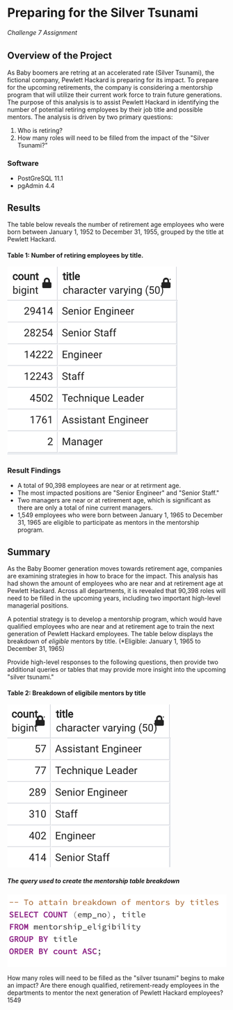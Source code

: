 # Preparing for the Silver Tsunami
###### Challenge 7 Assignment

## Overview of the Project
As Baby boomers are retring at an accelerated rate (Silver Tsunami), the fictional company, Pewlett Hackard is preparing for its impact. To prepare for the upcoming retirements, the company is considering a mentorship program that will utilize their current work force to train future generations. The purpose of this analysis is to assist Pewlett Hackard in identifying the number of potential retiring employees by their job title and possible mentors. The analysis is driven by two primary questions: 
1) Who is retiring?
2) How many roles will need to be filled from the impact of the "Silver Tsunami?" 

### Software 
- PostGreSQL 11.1
- pgAdmin 4.4

## Results
The table below reveals the number of retirement age employees who were born between January 1, 1952 to December 31, 1955, grouped by the title at Pewlett Hackard.

#### Table 1: Number of retiring employees by title.
![Fig1](https://github.com/retroxsky06/Pewlett-Hackard-Analysis/blob/main/Images/Mentor_title_breakdown.png)

### Result Findings
- A total of 90,398 employees are near or at retirment age.
- The most impacted positions are "Senior Engineer" and "Senior Staff."
- Two managers are near or at retirement age, which is significant as there are only a total of nine current managers.
- 1,549 employees who were born between January 1, 1965 to December 31, 1965 are eligible to participate as mentors in the mentorship program. 


## Summary
As the Baby Boomer generation moves towards retirement age, companies are examining strategies in how to brace for the impact.  This analysis has had shown the amount of employees who are near and at retirement age at Pewlett Hackard.  Across all departments, it is revealed that 90,398 roles will need to be filled in the upcoming years, including two important high-level managerial positions.

A potential strategy is to develop a mentorship program, which would have qualified employees who are near and at retirement age to train the next generation of Pewlett Hackard employees.  The table below displays the breakdown of *eligible* mentors by title.  (*Eligible:  January 1, 1965 to December 31, 1965) 

Provide high-level responses to the following questions, then provide two additional queries or tables that may provide more insight into the upcoming "silver tsunami."

#### Table 2: Breakdown of eligibile mentors by title
![Fig2](https://github.com/retroxsky06/Pewlett-Hackard-Analysis/blob/main/Images/Positions_to_be_filled.png)

##### The query used to create the mentorship table breakdown
 ![Fig3](https://github.com/retroxsky06/Pewlett-Hackard-Analysis/blob/main/Images/mb.png)


How many roles will need to be filled as the "silver tsunami" begins to make an impact?
Are there enough qualified, retirement-ready employees in the departments to mentor the next generation of Pewlett Hackard employees? 1549
